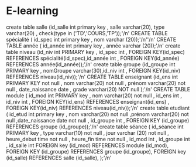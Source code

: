 # E-learning
create table salle (id_salle int primary key , salle varchar(20), type varchar(20) , check(type in ('TD','COURS,'TP'));'/n'
CREATE TABLE spécialité ( id_spec int primary key , nom varchar (20));'/n''/n'
CREATE TABLE année ( id_année int primary key , année varchar (20));'/n'
create table niveau (id_niv int PRIMARY key , id_spec int , FOREIGN KEY(id_spec) REFERENCES spécialité(id_spec),id_année int , FOREIGN KEY(id_année) REFERENCES année(id_année));'/n'
create table groupe (id_groupe int PRIMARY key , nomGroupe varchar(30),id_niv int , FOREIGN KEY(id_niv) REFERENCES niveau(id_niv));'/n'
CREATE TABLE enseignant (id_ens int PRIMARY KEY not null , nom varchar(20) not null , prénom varchar(20) not null , date_naissance date , 
                         grade varchar(20) NOT null );'/n'
CREATE TABLE module ( id_mod int PRIMARY key , nom varchar(20) not null , id_ens int , id_niv int , FOREIGN KEY(id_ens) REFERENCES enseignant(id_ens)
                     , FOREIGN KEY(id_niv) REFERENCES niveau(id_niv));'/n'
create table etudiant ( id_etud int primary key , nom varchar(20) not null ,prénom varchar(20) not null ,date_naissance date not null , id_groupe int , FOREIGN KEY (id_groupe) REFERENCES groupe (id_groupe));'/n'
create table séance ( id_séance int PRIMARY key , type varchar(10) not null , jour varchar (20) not null ,
                     heure_debut time not null ,
                     heure_fin time not null ,
                     id_mod int ,
                     id_groupe int ,
                     id_salle int 
                     FOREIGN key (id_mod) REFERENCES module (id_mod),
                     FOREIGN KEY (id_groupe) REFERENCES groupe (id_groupe),
                     FOREIGN key (id_salle) REFERENCES salle (id_salle),
                     );'/n'

